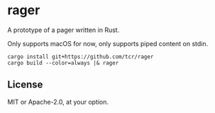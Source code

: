 # rager

A prototype of a pager written in Rust.

Only supports macOS for now, only supports piped content on stdin.

```
cargo install git+https://github.com/tcr/rager
cargo build --color=always |& rager
```

## License

MIT or Apache-2.0, at your option.
